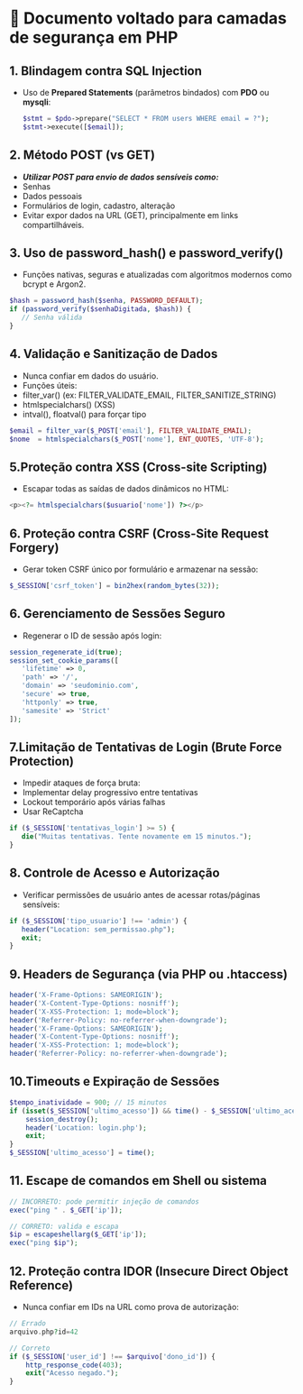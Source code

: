 # 🔐 Documento voltado para camadas de segurança em PHP

## 1. Blindagem contra SQL Injection
- Uso de **Prepared Statements** (parâmetros bindados) com **PDO** ou **mysqli**:
  ```php
  $stmt = $pdo->prepare("SELECT * FROM users WHERE email = ?");
  $stmt->execute([$email]);

## 2. Método POST (vs GET)
- ***Utilizar POST para envio de dados sensíveis como:***
- Senhas
- Dados pessoais
- Formulários de login, cadastro, alteração
- Evitar expor dados na URL (GET), principalmente em links compartilháveis.

## 3. Uso de password_hash() e password_verify()
- Funções nativas, seguras e atualizadas com algoritmos modernos como bcrypt e Argon2.
 ```php
$hash = password_hash($senha, PASSWORD_DEFAULT);
if (password_verify($senhaDigitada, $hash)) {
    // Senha válida
}
 ```

## 4. Validação e Sanitização de Dados

- Nunca confiar em dados do usuário.
- Funções úteis:
- filter_var() (ex: FILTER_VALIDATE_EMAIL, FILTER_SANITIZE_STRING)
- htmlspecialchars() (XSS)
- intval(), floatval() para forçar tipo
 ```php
$email = filter_var($_POST['email'], FILTER_VALIDATE_EMAIL);
$nome  = htmlspecialchars($_POST['nome'], ENT_QUOTES, 'UTF-8');
 ```

## 5.Proteção contra XSS (Cross-site Scripting)
- Escapar todas as saídas de dados dinâmicos no HTML:
 ```php
 <p><?= htmlspecialchars($usuario['nome']) ?></p>
 ```

## 6. Proteção contra CSRF (Cross-Site Request Forgery)
- Gerar token CSRF único por formulário e armazenar na sessão:
 ```php
$_SESSION['csrf_token'] = bin2hex(random_bytes(32));
 ```

## 6. Gerenciamento de Sessões Seguro
- Regenerar o ID de sessão após login:
 ```php
session_regenerate_id(true);
session_set_cookie_params([
    'lifetime' => 0,
    'path' => '/',
    'domain' => 'seudominio.com',
    'secure' => true,
    'httponly' => true,
    'samesite' => 'Strict'
]);
 ```

## 7.Limitação de Tentativas de Login (Brute Force Protection)
- Impedir ataques de força bruta:
- Implementar delay progressivo entre tentativas
- Lockout temporário após várias falhas
- Usar ReCaptcha
 ```php
if ($_SESSION['tentativas_login'] >= 5) {
    die("Muitas tentativas. Tente novamente em 15 minutos.");
}
 ```

## 8. Controle de Acesso e Autorização
- Verificar permissões de usuário antes de acessar rotas/páginas sensíveis:
 ```php
if ($_SESSION['tipo_usuario'] !== 'admin') {
    header("Location: sem_permissao.php");
    exit;
}
``` 

## 9. Headers de Segurança (via PHP ou .htaccess)
 ```php
header('X-Frame-Options: SAMEORIGIN');
header('X-Content-Type-Options: nosniff');
header('X-XSS-Protection: 1; mode=block');
header('Referrer-Policy: no-referrer-when-downgrade');
header('X-Frame-Options: SAMEORIGIN');
header('X-Content-Type-Options: nosniff');
header('X-XSS-Protection: 1; mode=block');
header('Referrer-Policy: no-referrer-when-downgrade');
 ```

## 10.Timeouts e Expiração de Sessões
```php
$tempo_inatividade = 900; // 15 minutos
if (isset($_SESSION['ultimo_acesso']) && time() - $_SESSION['ultimo_acesso'] > $tempo_inatividade) {
    session_destroy();
    header('Location: login.php');
    exit;
}
$_SESSION['ultimo_acesso'] = time();
 ```

## 11. Escape de comandos em Shell ou sistema
```php
// INCORRETO: pode permitir injeção de comandos
exec("ping " . $_GET['ip']);

// CORRETO: valida e escapa
$ip = escapeshellarg($_GET['ip']);
exec("ping $ip");
```

## 12. Proteção contra IDOR (Insecure Direct Object Reference)
- Nunca confiar em IDs na URL como prova de autorização:
```php
// Errado
arquivo.php?id=42

// Correto
if ($_SESSION['user_id'] !== $arquivo['dono_id']) {
    http_response_code(403);
    exit("Acesso negado.");
}
```



